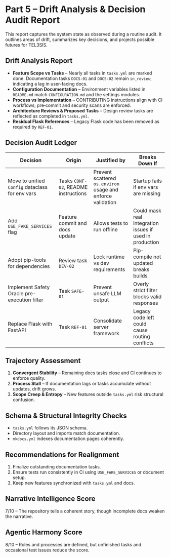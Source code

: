 # Part 5 – Drift Analysis & Decision Audit Report

This report captures the system state as observed during a routine audit. It outlines areas of drift, summarizes key decisions, and projects possible futures for TEL3SIS.

## Drift Analysis Report

- **Feature Scope vs Tasks** – Nearly all tasks in `tasks.yml` are marked done. Documentation tasks `DOCS-01` and `DOCS-02` remain `in_review`, indicating a lag in user-facing docs.
- **Configuration Documentation** – Environment variables listed in `README.md` match `CONFIGURATION.md` and the settings modules.
- **Process vs Implementation** – CONTRIBUTING instructions align with CI workflows; pre‑commit and security scans are enforced.
- **Architecture Reviews & Proposed Tasks** – Design review tasks are reflected as completed in `tasks.yml`.
- **Residual Flask References** – Legacy Flask code has been removed as required by `REF-01`.

## Decision Audit Ledger

| Decision | Origin | Justified by | Breaks Down If |
|----------|-------|--------------|----------------|
| Move to unified `Config` dataclass for env vars | Tasks `CONF-02`, README instructions | Prevent scattered `os.environ` usage and enforce validation | Startup fails if env vars are missing |
| Add `USE_FAKE_SERVICES` flag | Feature commit and docs update | Allows tests to run offline | Could mask real integration issues if used in production |
| Adopt pip-tools for dependencies | Review task `DEV-02` | Lock runtime vs dev requirements | Pip-compile not updated breaks builds |
| Implement Safety Oracle pre-execution filter | Task `SAFE-01` | Prevent unsafe LLM output | Overly strict filter blocks valid responses |
| Replace Flask with FastAPI | Task `REF-01` | Consolidate server framework | Legacy code left could cause routing conflicts |

## Trajectory Assessment

1. **Convergent Stability** – Remaining docs tasks close and CI continues to enforce quality.
2. **Process Stall** – If documentation lags or tasks accumulate without updates, drift grows.
3. **Scope Creep & Entropy** – New features outside `tasks.yml` risk structural confusion.

## Schema & Structural Integrity Checks

- `tasks.yml` follows its JSON schema.
- Directory layout and imports match documentation.
- `mkdocs.yml` indexes documentation pages coherently.

## Recommendations for Realignment

1. Finalize outstanding documentation tasks.
2. Ensure tests run consistently in CI using `USE_FAKE_SERVICES` or document setup.
3. Keep new features synchronized with `tasks.yml` and docs.

## Narrative Intelligence Score

7/10 – The repository tells a coherent story, though incomplete docs weaken the narrative.

## Agentic Harmony Score

8/10 – Roles and processes are defined, but unfinished tasks and occasional test issues reduce the score.

